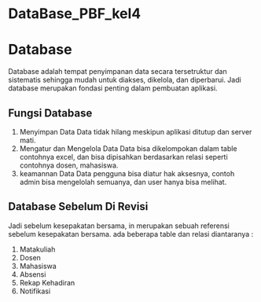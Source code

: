 # DataBase_PBF_kel4
# Database

Database adalah tempat penyimpanan data secara tersetruktur dan sistematis sehingga mudah untuk diakses, dikelola, dan diperbarui. Jadi database merupakan fondasi penting dalam pembuatan aplikasi.

## Fungsi Database

1. Menyimpan Data 
Data tidak hilang meskipun aplikasi ditutup dan server mati.
2. Mengatur dan Mengelola Data
Data bisa dikelompokan dalam table contohnya excel, dan bisa dipisahkan berdasarkan relasi seperti contohnya dosen, mahasiswa.
3. keamannan Data
Data pengguna bisa diatur hak aksesnya, contoh admin bisa mengelolah semuanya, dan user hanya bisa melihat.

## Database Sebelum Di Revisi
Jadi sebelum kesepakatan bersama, in merupakan sebuah referensi sebelum kesepakatan bersama. ada beberapa table dan relasi diantaranya :
1. Matakuliah
2. Dosen 
3. Mahasiswa
4. Absensi
5. Rekap Kehadiran
6. Notifikasi
